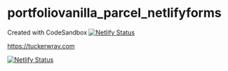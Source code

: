 # portfoliovanilla_parcel_netlifyforms
Created with CodeSandbox
[![Netlify Status](https://api.netlify.com/api/v1/badges/9e02a289-f1af-4e24-ac76-c59cb20202d5/deploy-status)](https://app.netlify.com/sites/csb-c05f0/deploys)


https://tuckerwray.com


[![Netlify Status](https://api.netlify.com/api/v1/badges/9e02a289-f1af-4e24-ac76-c59cb20202d5/deploy-status)](https://app.netlify.com/sites/tuckerwray/deploys)
